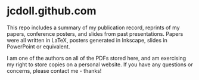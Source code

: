 jcdoll.github.com
=================

This repo includes a summary of my publication record, reprints of my papers, conference posters, and slides from past presentations. Papers were all written in LaTeX, posters generated in Inkscape, slides in PowerPoint or equivalent.

I am one of the authors on all of the PDFs stored here, and am exercising my right to store copies on a personal website. If you have any questions or concerns, please contact me - thanks!
